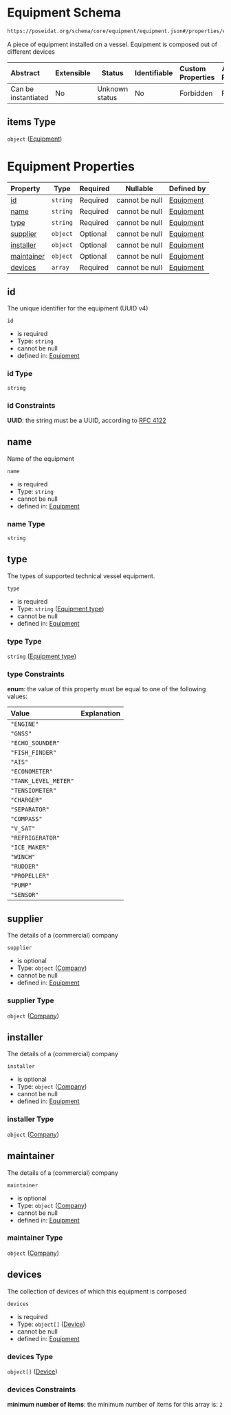# Equipment Schema

```txt
https://poseidat.org/schema/core/equipment/equipment.json#/properties/equipment/items
```

A piece of equipment installed on a vessel. Equipment is composed out of different devices


| Abstract            | Extensible | Status         | Identifiable | Custom Properties | Additional Properties | Access Restrictions | Defined In                                                                                  |
| :------------------ | ---------- | -------------- | ------------ | :---------------- | --------------------- | ------------------- | ------------------------------------------------------------------------------------------- |
| Can be instantiated | No         | Unknown status | No           | Forbidden         | Forbidden             | none                | [equipment-inventory.json\*](schemas/entry/equipment-inventory.json "open original schema") |

## items Type

`object` ([Equipment](equipment-inventory-properties-equipment-on-board-equipment.md))

# Equipment Properties

| Property                  | Type     | Required | Nullable       | Defined by                                                                                                                        |
| :------------------------ | -------- | -------- | -------------- | :-------------------------------------------------------------------------------------------------------------------------------- |
| [id](#id)                 | `string` | Required | cannot be null | [Equipment](equipment-properties-id.md "https&#x3A;//poseidat.org/schema/core/equipment/equipment.json#/properties/id")           |
| [name](#name)             | `string` | Required | cannot be null | [Equipment](equipment-properties-name.md "https&#x3A;//poseidat.org/schema/core/equipment/equipment.json#/properties/name")       |
| [type](#type)             | `string` | Required | cannot be null | [Equipment](equipment-properties-equipment-type.md "https&#x3A;//poseidat.org/schema/enum/equipment-type.json#/properties/type")  |
| [supplier](#supplier)     | `object` | Optional | cannot be null | [Equipment](equipment-properties-company.md "https&#x3A;//poseidat.org/schema/core/persona/company.json#/properties/supplier")    |
| [installer](#installer)   | `object` | Optional | cannot be null | [Equipment](equipment-properties-company.md "https&#x3A;//poseidat.org/schema/core/persona/company.json#/properties/installer")   |
| [maintainer](#maintainer) | `object` | Optional | cannot be null | [Equipment](equipment-properties-company.md "https&#x3A;//poseidat.org/schema/core/persona/company.json#/properties/maintainer")  |
| [devices](#devices)       | `array`  | Required | cannot be null | [Equipment](equipment-properties-devices.md "https&#x3A;//poseidat.org/schema/core/equipment/equipment.json#/properties/devices") |

## id

The unique identifier for the equipment (UUID v4)


`id`

-   is required
-   Type: `string`
-   cannot be null
-   defined in: [Equipment](equipment-properties-id.md "https&#x3A;//poseidat.org/schema/core/equipment/equipment.json#/properties/id")

### id Type

`string`

### id Constraints

**UUID**: the string must be a UUID, according to [RFC 4122](https://tools.ietf.org/html/rfc4122 "check the specification")

## name

Name of the equipment


`name`

-   is required
-   Type: `string`
-   cannot be null
-   defined in: [Equipment](equipment-properties-name.md "https&#x3A;//poseidat.org/schema/core/equipment/equipment.json#/properties/name")

### name Type

`string`

## type

The types of supported technical vessel equipment.


`type`

-   is required
-   Type: `string` ([Equipment type](equipment-properties-equipment-type.md))
-   cannot be null
-   defined in: [Equipment](equipment-properties-equipment-type.md "https&#x3A;//poseidat.org/schema/enum/equipment-type.json#/properties/type")

### type Type

`string` ([Equipment type](equipment-properties-equipment-type.md))

### type Constraints

**enum**: the value of this property must be equal to one of the following values:

| Value                | Explanation |
| :------------------- | ----------- |
| `"ENGINE"`           |             |
| `"GNSS"`             |             |
| `"ECHO_SOUNDER"`     |             |
| `"FISH_FINDER"`      |             |
| `"AIS"`              |             |
| `"ECONOMETER"`       |             |
| `"TANK_LEVEL_METER"` |             |
| `"TENSIOMETER"`      |             |
| `"CHARGER"`          |             |
| `"SEPARATOR"`        |             |
| `"COMPASS"`          |             |
| `"V_SAT"`            |             |
| `"REFRIGERATOR"`     |             |
| `"ICE_MAKER"`        |             |
| `"WINCH"`            |             |
| `"RUDDER"`           |             |
| `"PROPELLER"`        |             |
| `"PUMP"`             |             |
| `"SENSOR"`           |             |

## supplier

The details of a (commercial) company


`supplier`

-   is optional
-   Type: `object` ([Company](equipment-properties-company.md))
-   cannot be null
-   defined in: [Equipment](equipment-properties-company.md "https&#x3A;//poseidat.org/schema/core/persona/company.json#/properties/supplier")

### supplier Type

`object` ([Company](equipment-properties-company.md))

## installer

The details of a (commercial) company


`installer`

-   is optional
-   Type: `object` ([Company](equipment-properties-company.md))
-   cannot be null
-   defined in: [Equipment](equipment-properties-company.md "https&#x3A;//poseidat.org/schema/core/persona/company.json#/properties/installer")

### installer Type

`object` ([Company](equipment-properties-company.md))

## maintainer

The details of a (commercial) company


`maintainer`

-   is optional
-   Type: `object` ([Company](equipment-properties-company.md))
-   cannot be null
-   defined in: [Equipment](equipment-properties-company.md "https&#x3A;//poseidat.org/schema/core/persona/company.json#/properties/maintainer")

### maintainer Type

`object` ([Company](equipment-properties-company.md))

## devices

The collection of devices of which this equipment is composed


`devices`

-   is required
-   Type: `object[]` ([Device](equipment-properties-devices-device.md))
-   cannot be null
-   defined in: [Equipment](equipment-properties-devices.md "https&#x3A;//poseidat.org/schema/core/equipment/equipment.json#/properties/devices")

### devices Type

`object[]` ([Device](equipment-properties-devices-device.md))

### devices Constraints

**minimum number of items**: the minimum number of items for this array is: `2`
